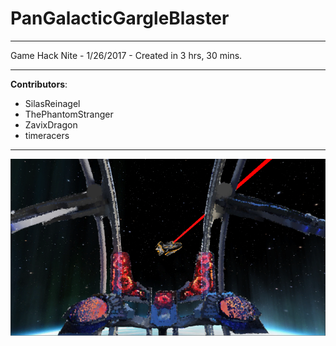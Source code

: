 # PanGalacticGargleBlaster

----

Game Hack Nite - 1/26/2017 - Created in 3 hrs, 30 mins.

----

<strong>Contributors</strong>:
- SilasReinagel
- ThePhantomStranger
- ZavixDragon
- timeracers

----

![screenshot](https://github.com/EnigmaDragons/PanGalacticGargleBlaster/blob/master/ScreenShot.PNG)
